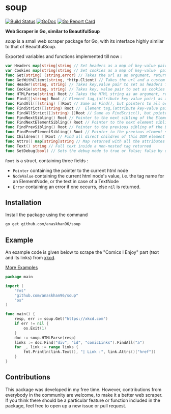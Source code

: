 # soup
[![Build Status](https://travis-ci.org/anaskhan96/soup.svg?branch=master)](https://travis-ci.org/anaskhan96/soup)
[![GoDoc](https://godoc.org/github.com/anaskhan96/soup?status.svg)](https://godoc.org/github.com/anaskhan96/soup)
[![Go Report Card](https://goreportcard.com/badge/github.com/anaskhan96/soup)](https://goreportcard.com/report/github.com/anaskhan96/soup)

**Web Scraper in Go, similar to BeautifulSoup**

*soup* is a small web scraper package for Go, with its interface highly similar to that of BeautifulSoup.

Exported variables and functions implemented till now :
```go
var Headers map[string]string // Set headers as a map of key-value pairs, an alternative to calling Header() individually
var Cookies map[string]string // Set cookies as a map of key-value  pairs, an alternative to calling Cookie() individually
func Get(string) (string,error) // Takes the url as an argument, returns HTML string
func GetWithClient(string, *http.Client) // Takes the url and a custom HTTP client as arguments, returns HTML string
func Header(string, string) // Takes key,value pair to set as headers for the HTTP request made in Get()
func Cookie(string, string) // Takes key, value pair to set as cookies to be sent with the HTTP request in Get()
func HTMLParse(string) Root // Takes the HTML string as an argument, returns a pointer to the DOM constructed
func Find([]string) Root // Element tag,(attribute key-value pair) as argument, pointer to first occurence returned
func FindAll([]string) []Root // Same as Find(), but pointers to all occurrences returned
func FindStrict([]string) Root //  Element tag,(attribute key-value pair) as argument, pointer to first occurence returned with exact matching values
func FindAllStrict([]string) []Root // Same as FindStrict(), but pointers to all occurrences returned
func FindNextSibling() Root // Pointer to the next sibling of the Element in the DOM returned
func FindNextElementSibling() Root // Pointer to the next element sibling of the Element in the DOM returned
func FindPrevSibling() Root // Pointer to the previous sibling of the Element in the DOM returned
func FindPrevElementSibling() Root // Pointer to the previous element sibling of the Element in the DOM returned
func Children() []Root // Find all direct children of this DOM element
func Attrs() map[string]string // Map returned with all the attributes of the Element as lookup to their respective values
func Text() string // Full text inside a non-nested tag returned
func SetDebug(bool) // Sets the debug mode to true or false; false by default
```

`Root` is a struct, containing three fields :
* `Pointer` containing the pointer to the current html node
* `NodeValue` containing the current html node's value, i.e. the tag name for an ElementNode, or the text in case of a TextNode
* `Error` containing an error if one occurrs, else `nil` is returned.

## Installation
Install the package using the command
```bash
go get github.com/anaskhan96/soup
```

## Example
An example code is given below to scrape the "Comics I Enjoy" part (text and its links) from [xkcd](https://xkcd.com).

[More Examples](https://github.com/anaskhan96/soup/tree/master/examples)
```go
package main

import (
	"fmt"
	"github.com/anaskhan96/soup"
	"os"
)

func main() {
	resp, err := soup.Get("https://xkcd.com")
	if err != nil {
		os.Exit(1)
	}
	doc := soup.HTMLParse(resp)
	links := doc.Find("div", "id", "comicLinks").FindAll("a")
	for _, link := range links {
		fmt.Println(link.Text(), "| Link :", link.Attrs()["href"])
	}
}
```

## Contributions
This package was developed in my free time. However, contributions from everybody in the community are welcome, to make it a better web scraper. If you think there should be a particular feature or function included in the package, feel free to open up a new issue or pull request.